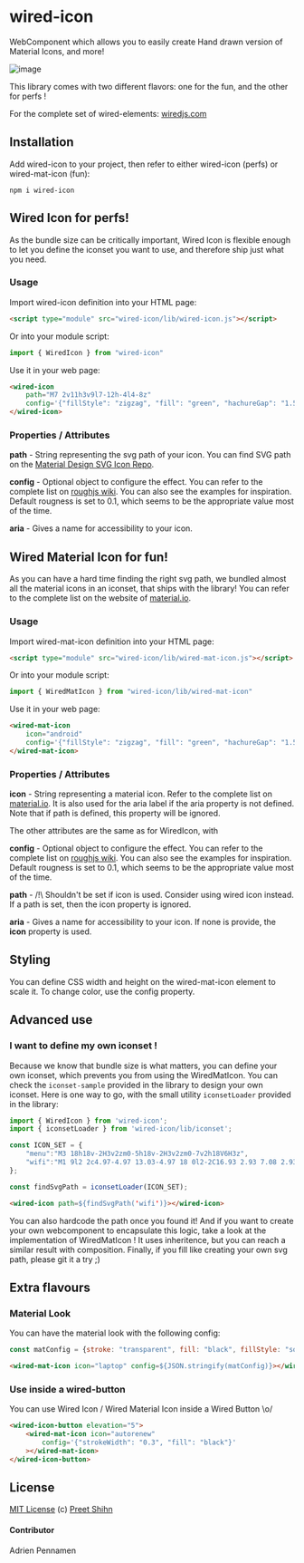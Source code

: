 # wired-icon

WebComponent which allows you to easily create Hand drawn version of Material Icons, and more!

![image](https://user-images.githubusercontent.com/7101875/78978100-8391f100-7b19-11ea-943f-2842e2b5ea44.png)

This library comes with two different flavors: one for the fun, and the other for perfs !

For the complete set of wired-elements: [wiredjs.com](http://wiredjs.com/)

## Installation
Add wired-icon to your project, then refer to either wired-icon (perfs) or wired-mat-icon (fun):
```
npm i wired-icon
```
## Wired Icon for perfs!
As the bundle size can be critically important, Wired Icon is flexible enough to let you define the iconset you want to use, and therefore ship just what you need.

### Usage
Import wired-icon definition into your HTML page:
```html
<script type="module" src="wired-icon/lib/wired-icon.js"></script>
```
Or into your module script:
```javascript
import { WiredIcon } from "wired-icon"
```

Use it in your web page:
```html
<wired-icon
    path="M7 2v11h3v9l7-12h-4l4-8z"
    config='{"fillStyle": "zigzag", "fill": "green", "hachureGap": "1.5", "fillWeight": "0.9"}'>
</wired-icon>
```

### Properties / Attributes

**path** - String representing the svg path of your icon. You can find SVG path on the [Material Design SVG Icon Repo](https://github.com/google/material-design-icons/blob/master/sprites/svg-sprite). 

**config** - Optional object to configure the effect. You can refer to the complete list on [roughjs wiki](https://github.com/pshihn/rough/wiki#options). You can also see the examples for inspiration.
Default rougness is set to 0.1, which seems to be the appropriate value most of the time.

**aria** - Gives a name for accessibility to your icon.


## Wired Material Icon for fun!
As you can have a hard time finding the right svg path, we bundled almost all the material icons in an iconset, that ships with the library! You can refer to the complete list on the website of [material.io](https://material.io/resources/icons/).

### Usage
Import wired-mat-icon definition into your HTML page:
```html
<script type="module" src="wired-icon/lib/wired-mat-icon.js"></script>
```
Or into your module script:
```javascript
import { WiredMatIcon } from "wired-icon/lib/wired-mat-icon"
```

Use it in your web page:
```html
<wired-mat-icon
    icon="android"
    config='{"fillStyle": "zigzag", "fill": "green", "hachureGap": "1.5", "fillWeight": "0.9"}'>
</wired-mat-icon>
```

### Properties / Attributes

**icon** - String representing a material icon. Refer to the complete list on [material.io](https://material.io/resources/icons/). It is also used for the aria label if the aria property is not defined. Note that if path is defined, this property will be ignored.

The other attributes are the same as for WiredIcon, with 

**config** - Optional object to configure the effect. You can refer to the complete list on [roughjs wiki](https://github.com/pshihn/rough/wiki#options). You can also see the examples for inspiration.
Default rougness is set to 0.1, which seems to be the appropriate value most of the time.

**path** - /!\ Shouldn't be set if icon is used. Consider using wired icon instead. If a path is set, then the icon property is ignored.

**aria** - Gives a name for accessibility to your icon. If none is provide, the **icon** property is used.


## Styling
You can define CSS width and height on the wired-mat-icon element to scale it.
To change color, use the config property.

## Advanced use
### I want to define my own iconset !
Because we know that bundle size is what matters, you can define your own iconset, which prevents you from using the WiredMatIcon. You can check the `iconset-sample` provided in the library to design your own iconset.
Here is one way to go, with the small utility `iconsetLoader` provided in the library:

```javascript
import { WiredIcon } from 'wired-icon';
import { iconsetLoader } from 'wired-icon/lib/iconset';

const ICON_SET = {
    "menu":"M3 18h18v-2H3v2zm0-5h18v-2H3v2zm0-7v2h18V6H3z",
    "wifi":"M1 9l2 2c4.97-4.97 13.03-4.97 18 0l2-2C16.93 2.93 7.08 2.93 1 9zm8 8l3 3 3-3a4.237 4.237 0 0 0-6 0zm-4-4l2 2a7.074 7.074 0 0 1 10 0l2-2C15.14 9.14 8.87 9.14 5 13z",
};

const findSvgPath = iconsetLoader(ICON_SET);
```

```html
<wired-icon path=${findSvgPath('wifi')}></wired-icon>
```

You can also hardcode the path once you found it!
And if you want to create your own webcomponent to encapsulate this logic, take a look at the implementation of WiredMatIcon ! It uses inheritence, but you can reach a similar result with composition.
Finally, if you fill like creating your own svg path, please git it a try ;) 


## Extra flavours
### Material Look
You can have the material look with the following config:
```javascript
const matConfig = {stroke: "transparent", fill: "black", fillStyle: "solid"};
```
```html
<wired-mat-icon icon="laptop" config=${JSON.stringify(matConfig)}></wired-mat-icon>
```

### Use inside a wired-button
You can use Wired Icon / Wired Material Icon inside a Wired Button \o/
```html
<wired-icon-button elevation="5">
    <wired-mat-icon icon="autorenew"
        config='{"strokeWidth": "0.3", "fill": "black"}'
    ></wired-mat-icon>
</wired-icon-button>
```

## License
[MIT License](https://github.com/wiredjs/wired-elements/blob/master/LICENSE) (c) [Preet Shihn](https://twitter.com/preetster)

#### Contributor

Adrien Pennamen
